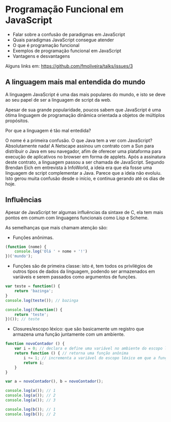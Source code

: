 # Programação Funcional em JavaScript
* Falar sobre a confusão de paradigmas em JavaScript
* Quais paradigmas JavaScript consegue atender
* O que é programação funcional
* Exemplos de programação funcional em JavaScript
* Vantagens e desvantagens

Alguns links em: https://github.com/fmoliveira/talks/issues/3

## A linguagem mais mal entendida do mundo
A linguagem JavaScript é uma das mais populares do mundo, e isto se deve ao seu papel de ser a linguagem de script da web.

Apesar de sua grande popularidade, poucos sabem que JavaScript é uma ótima linguagem de programação dinâmica orientada a objetos de múltiplos propósitos.

Por que a linguagem é tão mal entedida?

O nome é a primeira confusão. O que Java tem a ver com JavaScript? Absolutamente nada! A Netscape assinou um contrato com a Sun para distribuir o Java em seu navegador, afim de oferecer uma plataforma para execução de aplicativos no browser em forma de applets. Após a assinatura deste contrato, a linguagem passou a ser chamada de JavaScript. Segundo Brendan Eich em entrevista à InfoWorld, a ideia era que ela fosse uma linguagem de script complementar a Java. Parece que a ideia não evoluiu. Isto gerou muita confusão desde o início, e continua gerando até os dias de hoje.

## Influências
Apesar de JavaScript ter algumas influências da sintaxe de C, ela tem mais pontos em comum com linguagens funcionais como Lisp e Scheme.

As semelhanças que mais chamam atenção são:
* Funções anônimas.
```js
(function (nome) {
    console.log('Olá ' + nome + '!')
})('mundo');
```
* Funções são de primeira classe: isto é, tem todos os privilégios de outros tipos de dados da linguagem, podendo ser armazenados em variáveis e serem passados como argumentos de funções.
```js
var teste = function() {
    return 'bazinga';
}
console.log(teste()); // bazinga

console.log((function() {
    return 'teste';
})()); // teste
```
* Closures/escopo léxico: que são basicamente um registro que armazena uma função juntamente com um ambiente.
```js
function novoContador () {
    var i = 0; // declara e define uma variável no ambiente do escopo léxico
    return function () { // retorna uma função anônima
        i += 1; // incrementa a variável do escopo léxico em que a função novoContador foi declarada
        return i;
    }
}

var a = novoContador(), b = novoContador();

console.log(a()); // 1
console.log(a()); // 2
console.log(a()); // 3

console.log(b()); // 1
console.log(b()); // 2
```
